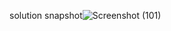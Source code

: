 solution snapshot![Screenshot (101)](https://user-images.githubusercontent.com/39921508/124384497-26bac180-dcef-11eb-9e00-8fbbf8aa0bd4.png)
